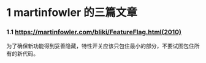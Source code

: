 # 1 martinfowler 的三篇文章

### 1.1 https://martinfowler.com/bliki/FeatureFlag.html(2010)

为了确保新功能得到妥善隐藏，特性开关应该只包住最小的部分，不要试图包住所有的新代码。